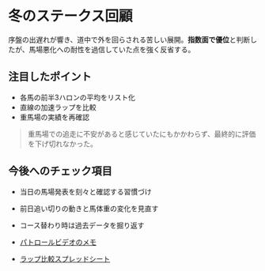 # 冬のステークス回顧

序盤の出遅れが響き、道中で外を回らされる苦しい展開。**指数面で優位**と判断したが、馬場悪化への耐性を過信していた点を強く反省する。

## 注目したポイント
- 各馬の前半3ハロンの平均をリスト化
- 直線の加速ラップを比較
- 重馬場の実績を再確認

> 重馬場での追走に不安があると感じていたにもかかわらず、最終的に評価を下げ切れなかった。

## 今後へのチェック項目
- 当日の馬場発表を刻々と確認する習慣づけ
- 前日追い切りの動きと馬体重の変化を見直す
- コース替わり時は過去データを掘り返す

- [パトロールビデオのメモ](https://www.jra.go.jp/)
- [ラップ比較スプレッドシート](https://example.com)

